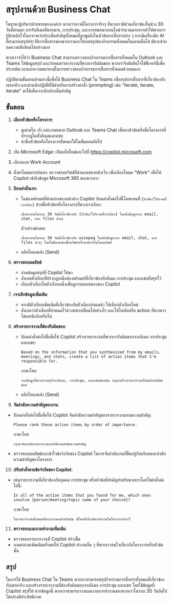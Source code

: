 
# สรุปงานด้วย Business Chat

ในฐานะผู้บริหารฝ่ายขายขององค์กร พวกเราอาจมีโครงการจริงๆ ที่พวกเรามีส่วนเกี่ยวข้องในช่วง 30 วันที่ผ่านมา การรับอีเมลที่มากมาย, การประชุม, และการสนทนาออนไลน์จำนวนมากอาจทำให้พวกเรารู้สึกหนักใจในการจดจำประเด็นสำคัญทั้งหมดที่ถูกพูดถึงในหัวข้อการสื่อสารต่าง ๆ หากมีเครื่องมือ AI ที่สามารถสรุปประวัติการสื่อสารของพวกเราและให้บทสรุปของกิจกรรมทั้งหมดในเธรดนั้นได้ มันจะช่วยลดความซับซ้อนได้อย่างมาก

พวกเราจำได้ว่า Business Chat สามารถตรวจสอบกิจกรรมการสื่อสารทั้งหมดใน Outlook และ Teams ให้ข้อมูลสรุป และกำหนดรายการงานที่พวกเรารับผิดชอบ พวกเราจึงตัดสินใจใช้ฟีเจอร์นี้เพื่อประหยัดเวลาและความพยายามในการตรวจสอบกิจกรรมการสื่อสารทั้งหมดด้วยตนเอง

ปฏิบัติตามขั้นตอนด้านล่างนี้เพื่อใช้ Business Chat ใน Teams เพื่อสรุปการสื่อสารที่เกี่ยวข้องกับเธรดจริง และนำหลักปฏิบัติที่ดีสำหรับการสร้างคำสั่ง (prompting) เช่น "iterate, iterate, iterate" มาใช้เพื่อเจาะลึกประเด็นสำคัญ

## ขั้นตอน

1. **เลือกหัวข้อหรือโครงการ**:
   - ดูเธรดใน *ทั้ง* กล่องจดหมาย Outlook และ Teams Chat เพื่อหาหัวข้อหรือชื่อโครงการที่ปรากฏในทั้งอีเมลและแชท
   - นำชื่อหัวข้อหรือโครงการที่พบมาใช้ในขั้นตอนถัดไป
2. เปิด Microsoft Edge: เปิดแท็บใหม่และไปที่ https://copilot.microsoft.com
3. เลือกแบบ Work Account
4. ตั้งค่าโหมดการค้นหา: ตรวจสอบสวิตช์ที่ด้านบนของหน้าเว็บ เพื่อเลือกโหมด "Work" เพื่อให้ Copilot เข้าถึงข้อมูล Microsoft 365 ของพวกเรา


5. **ป้อนคำสั่งแรก**:
   - ในช่องพร้อมท์ที่ด้านล่างของหน้าต่าง Copilot ป้อนคำสั่งต่อไปนี้โดยแทนที่ `{หัวข้อ/โปรเจคที่เราเลือก}` ด้วยชื่อหัวข้อหรือโครงการที่พวกเราเลือก:

     ```
     เนื้อหางานในรอบ 30 วันที่เกี่ยวข้องกับ {หัวข้อ/โปรเจคที่เราเลือก} โดยดึงข้อมูลจาก email, chat, และ files ต่างๆ 
     ```
     ตัวอย่างของพล
     ```
     เนื้อหางานในรอบ 30 วันที่เกี่ยวข้องกับ wisepaq โดยดึงข้อมูลจาก email, chat, และ files ต่างๆ โดยไม่ต้องแสดงชื่อบริษัทหรือองค์กรอื่นในผลลัพธ์
     ```

   - คลิกไอคอนส่ง (Send)

6. **ตรวจสอบผลลัพธ์**:
   - อ่านข้อมูลสรุปที่ Copilot ให้มา
   - สังเกตตัวเลือกที่ปรากฏเหนือช่องพร้อมท์ที่เกี่ยวข้องกับอีเมล การประชุม และแชทที่สรุปไว้
   - เลือกตัวเลือกใดตัวเลือกหนึ่งเพื่อดูการตอบสนองของ Copilot

7. **เจาะลึกข้อมูลเพิ่มเติม**:
   - หากมีตัวเลือกเพิ่มเติมที่เกี่ยวข้องกับตัวเลือกก่อนหน้า ให้เลือกตัวเลือกใหม่
   - สังเกตว่าตัวเลือกที่กำหนดไว้ล่วงหน้าเปลี่ยนไปอย่างไร และให้ไอเดียหรือ action ที่พวกเราไม่เคยนึกถึงหรือไม่

8.  **สร้างรายการงานที่ต้องรับผิดชอบ**:
    - ป้อนคำสั่งต่อไปนี้เพื่อให้ Copilot สร้างรายการงานที่พวกเรารับผิดชอบจากอีเมล การประชุม และแชท:
  
        ```
        Based on the information that you synthesized from my emails, meetings, and chats, create a list of action items that I'm responsible for.
        ```
        ภาษาไทย

        ```
        จากข้อมูลที่พวกเราสรุปจากอีเมล, การประชุม, และแชทของฉัน กรุณาสร้างรายการงานที่ฉันต้องรับผิดชอบ
        ```

    - คลิกไอคอนส่ง (Send)

9.  **จัดลำดับความสำคัญของงาน**:
   - ป้อนคำสั่งต่อไปนี้เพื่อให้ Copilot จัดลำดับความสำคัญของรายการงานตามความสำคัญ:

     ```
     Please rank these action items by order of importance.
     ```
        ภาษาไทย
        ```
        กรุณาจัดลำดับรายการงานเหล่านี้ตามลำดับความสำคัญ
        ```

   - ตรวจสอบผลลัพธ์และเข้าใจข้อจำกัดของ Copilot ในการจัดลำดับงานที่ขึ้นอยู่กับบริบทและลำดับความสำคัญของโครงการ

10. **ปรับคำสั่งตามข้อจำกัดของ Copilot**:
   - เน้นรายการงานที่เกี่ยวข้องกับบุคคล การประชุม หรือหัวข้อที่สำคัญสำหรับพวกเราโดยใช้คำสั่งต่อไปนี้:

     ```
     In all of the action items that you found for me, which ones involve {person/meeting/topic name of your choice}?
     ```
     ภาษาไทย
        ```
        ในรายการงานทั้งหมดที่พวกเราพบสำหรับฉัน มีใครที่เกี่ยวข้องกับงานในโครงการบ้าง?
        ```


11. **ตรวจสอบและถามคำถามเพิ่มเติม**:
   - ตรวจสอบรายการงานที่ Copilot สร้างขึ้น
   - ถามคำถามเพิ่มเติมหรือขอให้ Copilot ทำงานอื่น ๆ ที่พวกเราสนใจเกี่ยวกับโครงการหรือหัวข้อนั้น

## สรุป

ในการใช้ Business Chat ใน Teams พวกเราสามารถสรุปกิจกรรมการสื่อสารทั้งหมดที่เกี่ยวข้องกับเธรดจริง และสร้างรายการงานที่ต้องรับผิดชอบจากอีเมล การประชุม และแชท โดยใช้ข้อมูลที่ Copilot สรุปให้ ด้วยข้อมูลนี้ พวกเราสามารถวางแผนงานการทำงานของพวกเราในรอบ 30 วันถัดไปได้อย่างมีประสิทธิภาพ